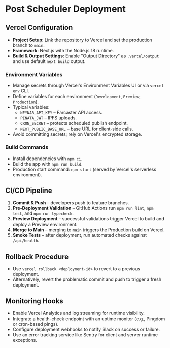 # Post Scheduler Deployment

## Vercel Configuration
- **Project Setup**: Link the repository to Vercel and set the production branch to `main`.
- **Framework**: Next.js with the Node.js 18 runtime.
- **Build & Output Settings**: Enable "Output Directory" as `.vercel/output` and use default `next build` output.

### Environment Variables
- Manage secrets through Vercel's Environment Variables UI or via `vercel env` CLI.
- Define variables for each environment (`Development`, `Preview`, `Production`).
- Typical variables:
  - `NEYNAR_API_KEY` – Farcaster API access.
  - `PINATA_JWT` – IPFS uploads.
  - `CRON_SECRET` – protects scheduled publish endpoint.
  - `NEXT_PUBLIC_BASE_URL` – base URL for client-side calls.
- Avoid committing secrets; rely on Vercel's encrypted storage.

### Build Commands
- Install dependencies with `npm ci`.
- Build the app with `npm run build`.
- Production start command: `npm start` (served by Vercel's serverless environment).

## CI/CD Pipeline
1. **Commit & Push** – developers push to feature branches.
2. **Pre-Deployment Validation** – GitHub Actions run `npm run lint`, `npm test`, and `npm run typecheck`.
3. **Preview Deployment** – successful validations trigger Vercel to build and deploy a Preview environment.
4. **Merge to Main** – merging to `main` triggers the Production build on Vercel.
5. **Smoke Tests** – after deployment, run automated checks against `/api/health`.

## Rollback Procedure
- Use `vercel rollback <deployment-id>` to revert to a previous deployment.
- Alternatively, revert the problematic commit and push to trigger a fresh deployment.

## Monitoring Hooks
- Enable Vercel Analytics and log streaming for runtime visibility.
- Integrate a health-check endpoint with an uptime monitor (e.g., Pingdom or cron-based pings).
- Configure deployment webhooks to notify Slack on success or failure.
- Use an error tracking service like Sentry for client and server runtime exceptions.
